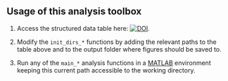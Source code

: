 ## Usage of this analysis toolbox

1. Access the structured data table here: [![DOI](https://zenodo.org/badge/DOI/10.5281/zenodo.12802475.svg)](https://doi.org/10.5281/zenodo.12802475).

2. Modify the `init_dirs_*` functions by adding the relevant paths to the table above and to the output folder where figures should be saved to. 

3. Run any of the `main_*` analysis functions in a [MATLAB](https://www.mathworks.com/) environment keeping this current path accessible to the working directory.
